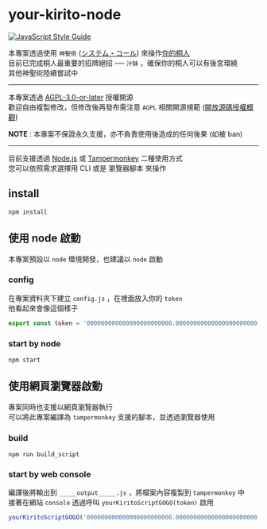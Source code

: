 # your-kirito-node

[![JavaScript Style Guide](https://cdn.rawgit.com/standard/standard/master/badge.svg)](https://github.com/standard/standard)

本專案透過使用 `神聖術` ([システム・コール](https://youtu.be/fN65vtFBYQ0)) 來操作[你的桐人](https://mykirito.com/)  
目前已完成桐人最重要的招牌絕招 ── `汁妹` ，確保你的桐人可以有後宮環繞  
其他神聖術陸續嘗試中

---

本專案透過 [AGPL-3.0-or-later](/LICENSE) 授權開源  
歡迎自由複製修改，但修改後再發布需注意 `AGPL` 相關開源規範 ([開放源碼授權概觀](https://medium.com/getamis/%E9%96%8B%E6%94%BE%E6%BA%90%E7%A2%BC%E6%8E%88%E6%AC%8A%E6%A6%82%E8%A7%80-%E4%B8%8B-eeda7ce13f1e))

**NOTE** : 本專案不保證永久支援，亦不負責使用後造成的任何後果 (如被 ban)

---

目前支援透過 [Node.js](https://nodejs.org/) 或 [Tampermonkey](https://www.tampermonkey.net/) 二種使用方式  
您可以依照需求選擇用 CLI 或是 瀏覽器腳本 來操作

## install

```shell
npm install
```

## 使用 node 啟動

本專案預設以 `node` 環境開發，也建議以 `node` 啟動

### config

在專案資料夾下建立 `config.js` ，在裡面放入你的 `token`  
他看起來會像這個樣子

```js
export const token = '000000000000000000000000.00000000000000000000000.000000000000000000000'
```

### start by node

```shell
npm start
```

## 使用網頁瀏覽器啟動

專案同時也支援以網頁瀏覽器執行  
可以將此專案編譯為 `tampermonkey` 支援的腳本，並透過瀏覽器使用

### build

```shell
npm run build_script
```

### start by web console

編譯後將輸出到 `_____output_____.js` ，將檔案內容複製到 `tampermonkey` 中  
接著在網站 `console` 透過呼叫 `yourKiritoScriptGOGO(token)` 啟用

```js
yourKiritoScriptGOGO('000000000000000000000000.00000000000000000000000.000000000000000000000')
```
